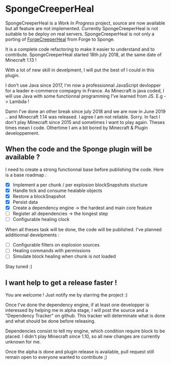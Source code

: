 # SpongeCreeperHeal

SpongeCreeperHeal is a *Work In Progress* project, source are now available but all feature are not implemented.
Currently SpongeCreeperHeal is not suitable to be deploy on real servers.
SpongeCreeperHeal is not only a porting of [ForgeCreeperHeal](https://github.com/RedRelay/ForgeCreeperHeal) from Forge to Sponge.

It is a complete code refactoring to make it easier to understand and to contribute.
SpongeCreeperHeal started 18th july 2018, at the same date of Minecraft 1.13 !

With a lot of new skill in develpment, I will put the best of I could in this plugin.

I don't use Java since 2017, I'm now a professionnal JavaScript devlopper for a leader e-commerce compagny in France.
As Minecraft is java coded, I will use Java with some functionnal programming I've learned from JS. E.g -> Lambda !

Damn I've done an other break since july 2018 and we are now in June 2019 .. and Minecraft 1.14 was released.
I agree I am not reliable. Sorry. In fact I don't play Minecraft since 2015 and sometimes I want to play again.
Theses times mean I code. Othertime I am a bit bored by Minecraft & Plugin developpement.

## When the code and the Sponge plugin will be available ?

I need to create a strong functionnal base before publishing the code.
Here is a base roadmap :

- [x] Implement a per chunk / per explosion blockSnapshots stucture
- [x] Handle tick and consume healable objects
- [x] Restore a blockSnapshot
- [x] Persist data
- [x] Create a dependency engine -> the hardest and main core feature
- [ ] Register all dependencies -> the longest step
- [ ] Configurable healing clock

When all theses task will be done, the code will be published.
I've planned additionnal develpments :

- [ ] Configurable filters on explosion sources
- [ ] Healing commands with permissions
- [ ] Simulate block healing when chunk is not loaded

Stay tuned :)

## I want help to get a release faster !

You are welcome !
Just notify me by starring the project :)

Once I've done the dependency engine, if at least one developper is interessed by helping me in alpha stage, I will post the source and a "Dependency Tracker" on github. This tracker will determinate what is done and what should be done before releasing.

Dependencies consist to tell my engine, which condition require block to be placed.
I didn't play Minecraft since 1.10, so all new changes are currently unknown for me.

Once the alpha is done and plugin release is available, pull request still remain open to everyone wanted to contribute ;)

